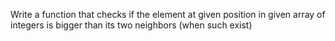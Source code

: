 Write a function that checks if the element at given
position in given array of integers is bigger than its
two neighbors (when such exist)
